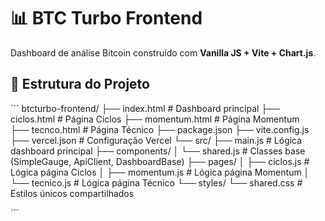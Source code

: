 # 📊 BTC Turbo Frontend

Dashboard de análise  Bitcoin construído com **Vanilla JS + Vite + Chart.js**.

## 📁 Estrutura  do Projeto

´´´
btcturbo-frontend/
├── index.html                          # Dashboard principal
├── ciclos.html                         # Página Ciclos
├── momentum.html                       # Página Momentum  
├── tecnco.html                         # Página Técnico
├── package.json
├── vite.config.js
├── vercel.json                         # Configuração Vercel
└── src/
    ├── main.js                         # Lógica dashboard principal
    ├── components/
    │   └── shared.js                   # Classes base (SimpleGauge, ApiClient, DashboardBase)
    ├── pages/
    │   ├── ciclos.js                   # Lógica página Ciclos
    │   ├── momentum.js                 # Lógica página Momentum
    │   └── tecnico.js                  # Lógica página Técnico
    └── styles/
        └── shared.css                  # Estilos únicos compartilhados

´´´